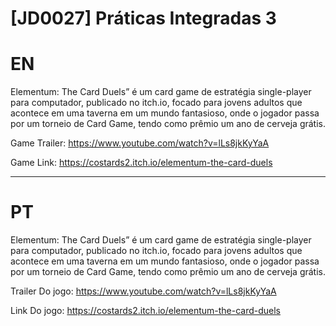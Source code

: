 # [JD0027] Práticas Integradas 3

# EN

Elementum: The Card Duels” é um card game de estratégia single-player para computador, publicado no itch.io, focado para jovens adultos que acontece em uma taverna em um mundo fantasioso, onde o jogador passa por um torneio de Card Game, tendo como prêmio um ano de cerveja grátis.

Game Trailer: https://www.youtube.com/watch?v=lLs8jkKyYaA

Game Link: https://costards2.itch.io/elementum-the-card-duels

---

# PT

Elementum: The Card Duels” é um card game de estratégia single-player para computador, publicado no itch.io, focado para jovens adultos que acontece em uma taverna em um mundo fantasioso, onde o jogador passa por um torneio de Card Game, tendo como prêmio um ano de cerveja grátis.

Trailer Do jogo: https://www.youtube.com/watch?v=lLs8jkKyYaA

Link Do jogo: https://costards2.itch.io/elementum-the-card-duels
